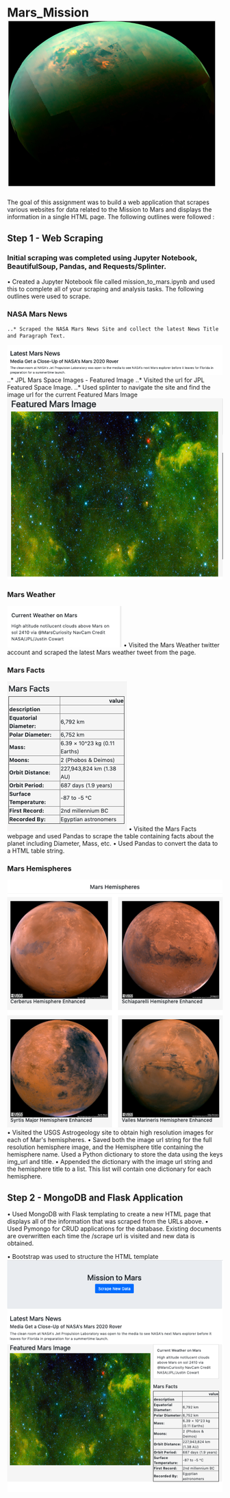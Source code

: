 # Mars_Mission ![pic](/Mars.png)


The goal of  this assignment was to  build a web application that scrapes various websites for data related to the Mission to Mars and displays the information in a single HTML page. The following outlines were followed :

## Step 1 - Web Scraping

### Initial scraping  was completed using Jupyter Notebook, BeautifulSoup, Pandas, and Requests/Splinter.
•	Created a Jupyter Notebook file called mission_to_mars.ipynb and used this to complete all of your scraping and analysis       tasks. The following outlines were used to scrape.

### NASA Mars News
	..* Scraped the NASA Mars News Site and collect the latest News Title and Paragraph Text.
  ![pic](/LatestNews.png)
  ..* JPL Mars Space Images - Featured Image
  ..* Visited the url for JPL Featured Space Image.
  ..* Used splinter to navigate the site and find the image url for the current Featured Mars Image 
   ![pic](/Featuredimage.png)


### Mars Weather
 ![pic](/CurrentWeather.png)
•	Visited the Mars Weather twitter account and scraped the latest Mars weather tweet from the page. 

### Mars Facts
 ![pic](/MarsFacts.png)
•	Visited the Mars Facts webpage and used Pandas to scrape the table containing facts about the planet including           Diameter, Mass, etc.
•	Used Pandas to convert the data to a HTML table string.

### Mars Hemispheres
 ![pic](/4Hemispheres.png)
•	Visited the USGS Astrogeology site to obtain high resolution images for each of Mar's hemispheres.
•	Saved both the image url string for the full resolution hemisphere image, and the Hemisphere title containing the hemisphere    name. Used a Python dictionary to store the data using the keys img_url and title.
•	Appended the dictionary with the image url string and the hemisphere title to a list. This list will contain one dictionary   for each hemisphere.

## Step 2 - MongoDB and Flask Application
 
• Used MongoDB with Flask templating to create a new HTML page that displays all of the information that was scraped from the   URLs above.
• Used Pymongo for CRUD applications for the database. Existing documents are overwritten  each time the /scrape url is         visited and new data is obtained.

• Bootstrap was used to structure the HTML template 
 ![pic](/Page1.png)

